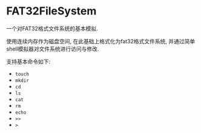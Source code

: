 # FAT32FileSystem
一个对FAT32格式文件系统的基本模拟.

使用连续内存作为磁盘空间, 在此基础上格式化为fat32格式文件系统, 并通过简单shell模拟器对文件系统进行访问与修改.

支持基本命令如下:

- `touch`
- `mkdir`
- `cd`
- `ls`
- `cat`
- `rm`
- `echo`
- `>>`
- `>`


